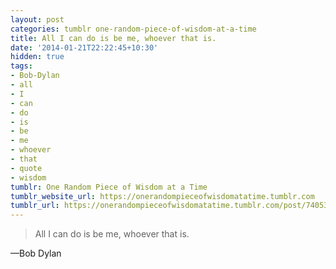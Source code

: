 ```yaml
---
layout: post
categories: tumblr one-random-piece-of-wisdom-at-a-time
title: All I can do is be me, whoever that is.
date: '2014-01-21T22:22:45+10:30'
hidden: true
tags:
- Bob-Dylan
- all
- I
- can
- do
- is
- be
- me
- whoever
- that
- quote
- wisdom
tumblr: One Random Piece of Wisdom at a Time
tumblr_website_url: https://onerandompieceofwisdomatatime.tumblr.com
tumblr_url: https://onerandompieceofwisdomatatime.tumblr.com/post/74053543807/all-i-can-do-is-be-me-whoever-that-is
---
```

> All I can do is be me, whoever that is.

—Bob Dylan

